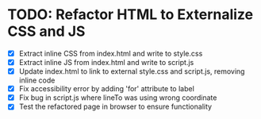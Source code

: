 # TODO: Refactor HTML to Externalize CSS and JS

- [x] Extract inline CSS from index.html and write to style.css
- [x] Extract inline JS from index.html and write to script.js
- [x] Update index.html to link to external style.css and script.js, removing inline code
- [x] Fix accessibility error by adding 'for' attribute to label
- [x] Fix bug in script.js where lineTo was using wrong coordinate
- [x] Test the refactored page in browser to ensure functionality
